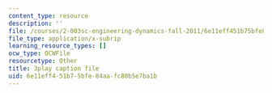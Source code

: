 ```yaml
---
content_type: resource
description: ''
file: /courses/2-003sc-engineering-dynamics-fall-2011/6e11eff451b75bfe84aafc80b5e7ba1b_iMz0LiqjFmE.vtt
file_type: application/x-subrip
learning_resource_types: []
ocw_type: OCWFile
resourcetype: Other
title: 3play caption file
uid: 6e11eff4-51b7-5bfe-84aa-fc80b5e7ba1b
---
```

